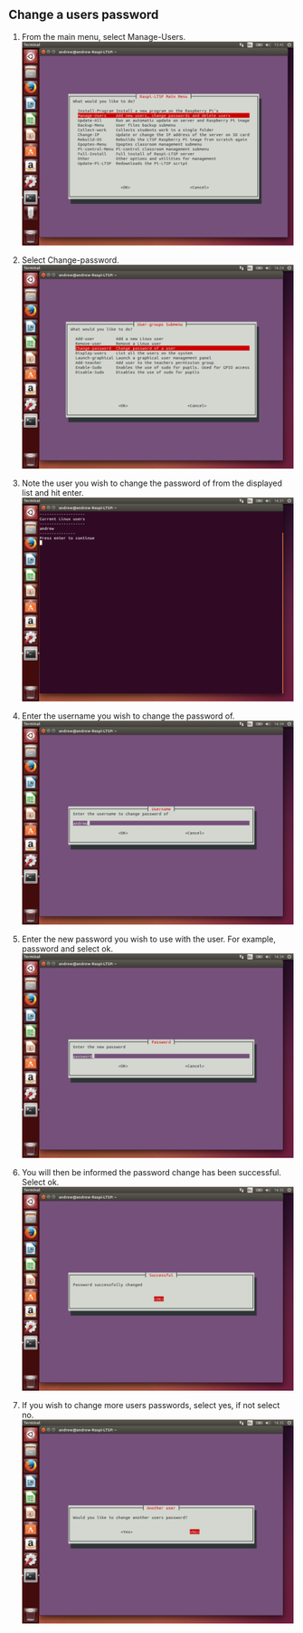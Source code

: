 Change a users password
----

1.  From the main menu, select Manage-Users.
    ![](../images/image41.png)

2.  Select Change-password. ![](../images/image51.png)

3.  Note the user you wish to change the password of from the displayed
    list and hit enter. ![](../images/image52.png)

4.  Enter the username you wish to change the password of.
    ![](../images/image53.png)

5.  Enter the new password you wish to use with the user. For example,
    password and select ok. ![](../images/image54.png)

6.  You will then be informed the password change has been successful.
    Select ok. ![](../images/image55.png)

7.  If you wish to change more users passwords, select yes, if not
    select no. ![](../images/image56.png)
